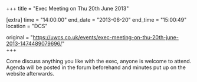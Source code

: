 +++
title = "Exec Meeting on Thu 20th June 2013"

[extra]
time = "14:00:00"
end_date = "2013-06-20"
end_time = "15:00:49"
location = "DCS"

original = "https://uwcs.co.uk/events/exec-meeting-on-thu-20th-june-2013-1474489079696/"    
+++

Come discuss anything you like with the exec, anyone is welcome to attend. Agenda will be posted in the forum beforehand and minutes put up on the website afterwards.

